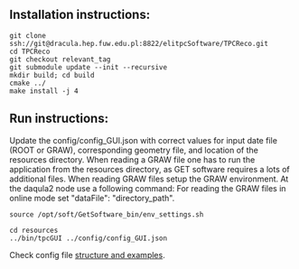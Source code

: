 ## Installation instructions:

```
git clone ssh://git@dracula.hep.fuw.edu.pl:8822/elitpcSoftware/TPCReco.git
cd TPCReco
git checkout relevant_tag
git submodule update --init --recursive
mkdir build; cd build
cmake ../
make install -j 4
```

## Run instructions:

Update the  config/config_GUI.json with correct values for input date file (ROOT or GRAW), corresponding geometry file,
and location of the resources directory.
When reading a GRAW file one has to run the application from the resources directory, as GET software requires a lots of additional files.
When reading GRAW files setup the GRAW environment. At the daqula2 node use a following command:
For reading the GRAW files in online mode set  "dataFile": "directory_path". 

```
source /opt/soft/GetSoftware_bin/env_settings.sh
```

``` 
cd resources
../bin/tpcGUI ../config/config_GUI.json
```

Check config file [structure and examples](GUI/config/README.md). 
